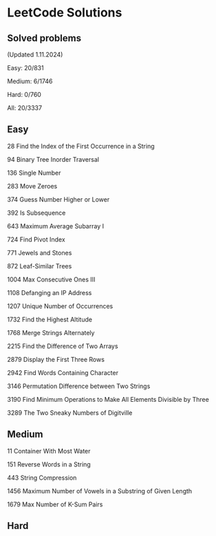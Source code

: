 # LeetCode Solutions

## Solved problems

(Updated 1.11.2024)

Easy: 20/831

Medium: 6/1746

Hard: 0/760

All: 20/3337

## Easy

28 Find the Index of the First Occurrence in a String

94 Binary Tree Inorder Traversal

136 Single Number

283 Move Zeroes

374 Guess Number Higher or Lower

392 Is Subsequence

643 Maximum Average Subarray I

724 Find Pivot Index

771 Jewels and Stones

872 Leaf-Similar Trees

1004 Max Consecutive Ones III

1108 Defanging an IP Address

1207 Unique Number of Occurrences

1732 Find the Highest Altitude

1768 Merge Strings Alternately

2215 Find the Difference of Two Arrays

2879 Display the First Three Rows

2942 Find Words Containing Character

3146 Permutation Difference between Two Strings

3190 Find Minimum Operations to Make All Elements Divisible by Three

3289 The Two Sneaky Numbers of Digitville

## Medium

11 Container With Most Water

151 Reverse Words in a String

443 String Compression

1456 Maximum Number of Vowels in a Substring of Given Length

1679 Max Number of K-Sum Pairs

## Hard

